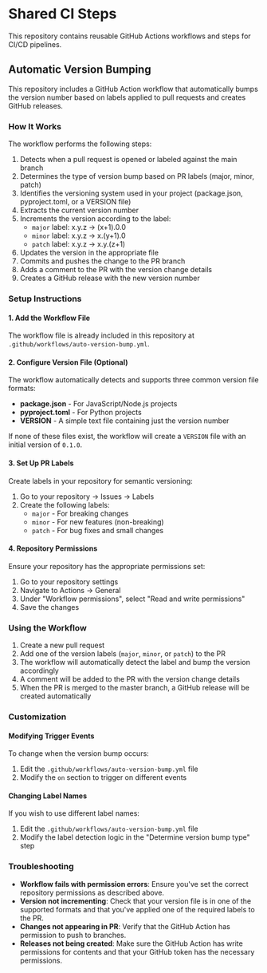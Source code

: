 # Shared CI Steps

This repository contains reusable GitHub Actions workflows and steps for CI/CD pipelines.

## Automatic Version Bumping

This repository includes a GitHub Action workflow that automatically bumps the version number based on labels applied to pull requests and creates GitHub releases.

### How It Works

The workflow performs the following steps:

1. Detects when a pull request is opened or labeled against the main branch
2. Determines the type of version bump based on PR labels (major, minor, patch)
3. Identifies the versioning system used in your project (package.json, pyproject.toml, or a VERSION file)
4. Extracts the current version number
5. Increments the version according to the label:
   - `major` label: x.y.z → (x+1).0.0
   - `minor` label: x.y.z → x.(y+1).0
   - `patch` label: x.y.z → x.y.(z+1)
6. Updates the version in the appropriate file
7. Commits and pushes the change to the PR branch
8. Adds a comment to the PR with the version change details
9. Creates a GitHub release with the new version number

### Setup Instructions

#### 1. Add the Workflow File

The workflow file is already included in this repository at `.github/workflows/auto-version-bump.yml`.

#### 2. Configure Version File (Optional)

The workflow automatically detects and supports three common version file formats:

- **package.json** - For JavaScript/Node.js projects
- **pyproject.toml** - For Python projects
- **VERSION** - A simple text file containing just the version number

If none of these files exist, the workflow will create a `VERSION` file with an initial version of `0.1.0`.

#### 3. Set Up PR Labels

Create labels in your repository for semantic versioning:

1. Go to your repository → Issues → Labels
2. Create the following labels:
   - `major` - For breaking changes
   - `minor` - For new features (non-breaking)
   - `patch` - For bug fixes and small changes

#### 4. Repository Permissions

Ensure your repository has the appropriate permissions set:

1. Go to your repository settings
2. Navigate to Actions → General
3. Under "Workflow permissions", select "Read and write permissions"
4. Save the changes

### Using the Workflow

1. Create a new pull request
2. Add one of the version labels (`major`, `minor`, or `patch`) to the PR
3. The workflow will automatically detect the label and bump the version accordingly
4. A comment will be added to the PR with the version change details
5. When the PR is merged to the master branch, a GitHub release will be created automatically

### Customization

#### Modifying Trigger Events

To change when the version bump occurs:

1. Edit the `.github/workflows/auto-version-bump.yml` file
2. Modify the `on` section to trigger on different events

#### Changing Label Names

If you wish to use different label names:

1. Edit the `.github/workflows/auto-version-bump.yml` file
2. Modify the label detection logic in the "Determine version bump type" step

### Troubleshooting

- **Workflow fails with permission errors**: Ensure you've set the correct repository permissions as described above.
- **Version not incrementing**: Check that your version file is in one of the supported formats and that you've applied one of the required labels to the PR.
- **Changes not appearing in PR**: Verify that the GitHub Action has permission to push to branches.
- **Releases not being created**: Make sure the GitHub Action has write permissions for contents and that your GitHub token has the necessary permissions.
